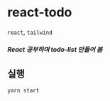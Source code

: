 # react-todo

`react`, `tailwind`
 
##### React 공부하며 todo-list 만들어 봄

## 실행

```bash
yarn start
```
